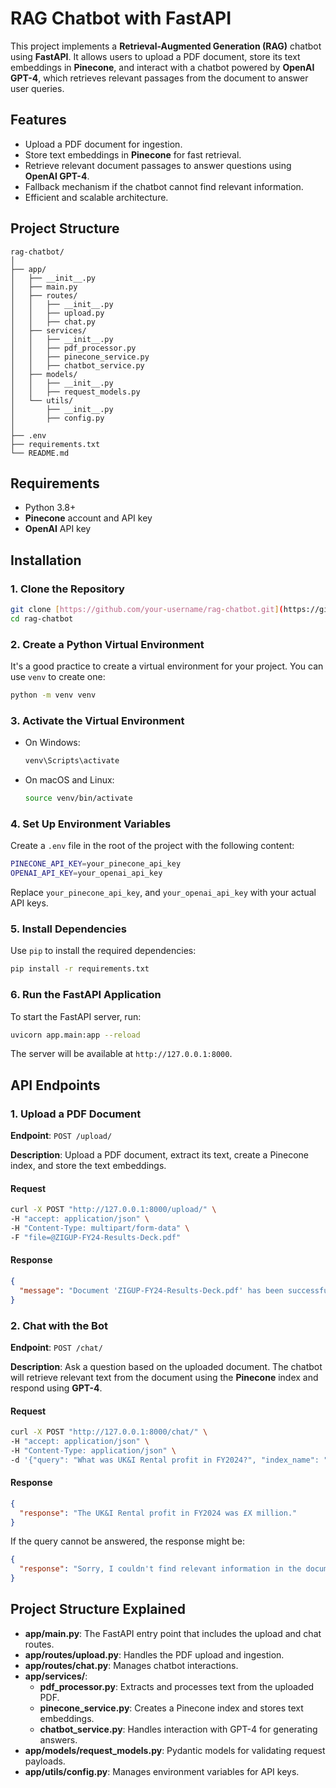 # RAG Chatbot with FastAPI

This project implements a **Retrieval-Augmented Generation (RAG)** chatbot using **FastAPI**. It allows users to upload a PDF document, store its text embeddings in **Pinecone**, and interact with a chatbot powered by **OpenAI GPT-4**, which retrieves relevant passages from the document to answer user queries.

## Features

- Upload a PDF document for ingestion.
- Store text embeddings in **Pinecone** for fast retrieval.
- Retrieve relevant document passages to answer questions using **OpenAI GPT-4**.
- Fallback mechanism if the chatbot cannot find relevant information.
- Efficient and scalable architecture.

## Project Structure

```
rag-chatbot/
│
├── app/
│   ├── __init__.py
│   ├── main.py
│   ├── routes/
│   │   ├── __init__.py
│   │   ├── upload.py
│   │   ├── chat.py
│   ├── services/
│   │   ├── __init__.py
│   │   ├── pdf_processor.py
│   │   ├── pinecone_service.py
│   │   ├── chatbot_service.py
│   ├── models/
│   │   ├── __init__.py
│   │   ├── request_models.py
│   └── utils/
│       ├── __init__.py
│       ├── config.py
│
├── .env
├── requirements.txt
└── README.md
```

## Requirements

- Python 3.8+
- **Pinecone** account and API key
- **OpenAI** API key

## Installation

### 1. Clone the Repository

```bash
git clone [https://github.com/your-username/rag-chatbot.git](https://github.com/vireshkumarmistry/rag-chatbot)
cd rag-chatbot
```

### 2. Create a Python Virtual Environment

It's a good practice to create a virtual environment for your project. You can use `venv` to create one:

```bash
python -m venv venv
```

### 3. Activate the Virtual Environment

- On Windows:

  ```bash
  venv\Scripts\activate
  ```

- On macOS and Linux:

  ```bash
  source venv/bin/activate
  ```

### 4. Set Up Environment Variables

Create a `.env` file in the root of the project with the following content:

```bash
PINECONE_API_KEY=your_pinecone_api_key
OPENAI_API_KEY=your_openai_api_key
```

Replace `your_pinecone_api_key`, and `your_openai_api_key` with your actual API keys.

### 5. Install Dependencies

Use `pip` to install the required dependencies:

```bash
pip install -r requirements.txt
```

### 6. Run the FastAPI Application

To start the FastAPI server, run:

```bash
uvicorn app.main:app --reload
```

The server will be available at `http://127.0.0.1:8000`.

## API Endpoints

### 1. Upload a PDF Document

**Endpoint**: `POST /upload/`

**Description**: Upload a PDF document, extract its text, create a Pinecone index, and store the text embeddings.

#### Request

```bash
curl -X POST "http://127.0.0.1:8000/upload/" \
-H "accept: application/json" \
-H "Content-Type: multipart/form-data" \
-F "file=@ZIGUP-FY24-Results-Deck.pdf"
```

#### Response

```json
{
  "message": "Document 'ZIGUP-FY24-Results-Deck.pdf' has been successfully uploaded and processed."
}
```

### 2. Chat with the Bot

**Endpoint**: `POST /chat/`

**Description**: Ask a question based on the uploaded document. The chatbot will retrieve relevant text from the document using the **Pinecone** index and respond using **GPT-4**.

#### Request

```bash
curl -X POST "http://127.0.0.1:8000/chat/" \
-H "accept: application/json" \
-H "Content-Type: application/json" \
-d '{"query": "What was UK&I Rental profit in FY2024?", "index_name": "ZIGUP-FY24-Results-Deck"}'
```

#### Response

```json
{
  "response": "The UK&I Rental profit in FY2024 was £X million."
}
```

If the query cannot be answered, the response might be:

```json
{
  "response": "Sorry, I couldn't find relevant information in the document."
}
```

## Project Structure Explained

- **app/main.py**: The FastAPI entry point that includes the upload and chat routes.
- **app/routes/upload.py**: Handles the PDF upload and ingestion.
- **app/routes/chat.py**: Manages chatbot interactions.
- **app/services/**:
  - **pdf_processor.py**: Extracts and processes text from the uploaded PDF.
  - **pinecone_service.py**: Creates a Pinecone index and stores text embeddings.
  - **chatbot_service.py**: Handles interaction with GPT-4 for generating answers.
- **app/models/request_models.py**: Pydantic models for validating request payloads.
- **app/utils/config.py**: Manages environment variables for API keys.


